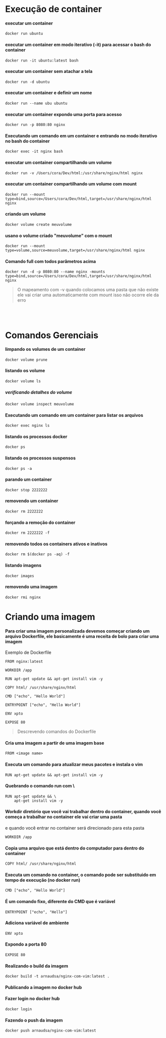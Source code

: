 # Execução de container

#### executar um container
```console
docker run ubuntu
```

#### executar um container em modo iterativo (-it) para acessar o bash do container
```console
docker run -it ubuntu:latest bash
```

#### executar um container sem atachar a tela
```console
docker run -d ubuntu
```

#### executar um container e definir um nome
```console
docker run --name ubu ubuntu
```

#### executar um container expondo uma porta para acesso
```console
docker run -p 8080:80 nginx
```

#### Executando um comando em um container e entrando no modo iterativo no bash do container
```console
docker exec -it nginx bash
```

#### executar um container compartilhando um volume
```console
docker run -v /Users/cora/Dev/html:/usr/share/nginx/html nginx
```

#### executar um container compartilhando um volume com mount
```console
docker run --mount type=bind,source=/Users/cora/Dev/html,target=/usr/share/nginx/html nginx
```

#### criando um volume
```console
docker volume create meuvolume
```

#### usano o volume criado "meuvolume" com o mount
```console
docker run --mount type=volume,source=meuvolume,target=/usr/share/nginx/html nginx
```

#### Comando full com todos parâmetros acima
```console
docker run -d -p 8080:80 --name nginx -mounts type=bind,source=/Users/cora/Dev/html,target=/usr/share/nginx/html nginx
```

>  O mapeamento com -v quando colocamos uma pasta que não existe ele vai criar uma automaticamente com mount isso não ocorre ele da erro

<br/><br/>

# Comandos Gerenciais
#### limpando os volumes de um container
```console
docker volume prune
```

#### listando os volume
```console
docker volume ls
```

##### verificando detalhes do volume
```console
docker volume inspect meuvolume
```

#### Executando um comando em um container para listar os arquivos
```console
docker exec nginx ls
```

#### listando os processos docker
```console
docker ps
```

#### listando os processos suspensos
```console
docker ps -a
```

#### parando um container
```console
docker stop 2222222
```
#### removendo um container
```console
docker rm 2222222
```

#### forçando a remoção do container
```console
docker rm 2222222 -f
```

#### removendo todos os containers ativos e inativos
```console
docker rm $(docker ps -aq) -f
```
#### listando imagens
```console
docker images 
```
#### removendo uma imagem
```console
docker rmi nginx
```

# Criando uma imagem

#### Para criar uma imagem personalizada devemos começar criando um arquivo Dockerfile, ele basicamente é uma receita de bolo para criar uma imagem

Exemplo de Dockerfile
```console
FROM nginx:latest

WORKDIR /app

RUN apt-get update && apt-get install vim -y

COPY html/ /usr/share/nginx/html

CMD ["echo", "Hello World"]

ENTRYPOINT ["echo", "Hello World"]

ENV xpto

EXPOSE 80
```


> Descrevendo comandos do Dockerfile

#### Cria uma imagem a partir de uma imagem base
```console
FROM <image name>
```
#### Executa um comando para atualizar meus pacotes e instala o vim
```console
RUN apt-get update && apt-get install vim -y
```

#### Quebrando o comando run com \
```console
RUN apt-get update && \
	apt-get install vim -y
```

#### Workdir diretório que você vai trabalhar dentro do container, quando você começa a trabalhar no container ele vai criar uma pasta 
e quando você entrar no container será direcionado para esta pasta
```console
WORKDIR /app
```

#### Copia uma arquivo que está dentro do computador para dentro do container
```console
COPY html/ /usr/share/nginx/html
```

#### Executa um comando no container, o comando pode ser substituido em tempo de execução (no docker run)
```console
CMD ["echo", "Hello World"]
```

#### É um comando fixo, diferente do CMD que é variável
```console
ENTRYPOINT ["echo", "Hello"]
```

#### Adiciona variável de ambiente
```console
ENV xpto
```

#### Expondo a porta 80
```console
EXPOSE 80
```


#### Realizando o build da imagem
```console
docker build -t arnaudsa/nginx-com-vim:latest .
```

#### Publicando a imagem no docker hub

#### Fazer login no docker hub
```console
docker login
```

#### Fazendo o push da imagem
```console
docker push arnaudsa/nginx-com-vim:latest
```